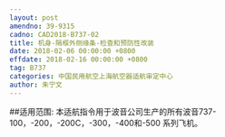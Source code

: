 ```yaml
---
layout: post
amendno: 39-9315
cadno: CAD2018-B737-02
title: 机身-隔框外侧缘条-检查和预防性改装
date: 2018-02-06 00:00:00 +0800
effdate: 2018-02-16 00:00:00 +0800
tag: B737
categories: 中国民用航空上海航空器适航审定中心
author: 朱宁文
---
```


##适用范围:
本适航指令用于波音公司生产的所有波音737-100，-200，-200C，-300，-400和-500 系列飞机。

